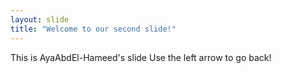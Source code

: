 ```yaml
---
layout: slide
title: "Welcome to our second slide!"
---
```

This is AyaAbdEl-Hameed's slide
Use the left arrow to go back!
